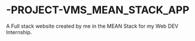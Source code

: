 # -PROJECT-VMS_MEAN_STACK_APP
A Full stack website created by me in the MEAN Stack for my Web DEV Internship.
